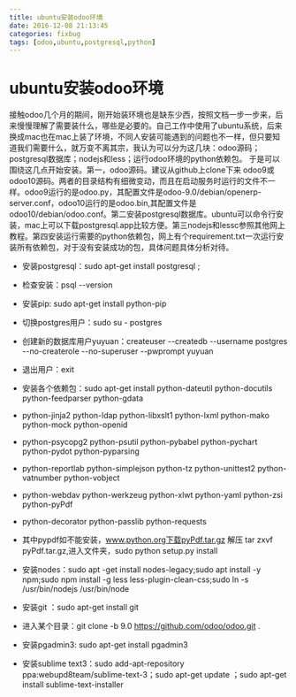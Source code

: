 ```yaml
---
title: ubuntu安装odoo环境
date: 2016-12-08 21:13:45
categories: fixbug
tags: [odoo,ubuntu,postgresql,python]
---
```

# ubuntu安装odoo环境
  接触odoo几个月的期间，刚开始装环境也是缺东少西，按照文档一步一步来，后来慢慢理解了需要装什么，哪些是必要的。自己工作中使用了ubuntu系统，后来换成mac也在mac上装了环境，不同人安装可能遇到的问题也不一样，但只要知道我们需要什么，就万变不离其宗，我认为可以分为这几块：odoo源码；postgresql数据库；nodejs和less；运行odoo环境的python依赖包。
   于是可以围绕这几点开始安装。第一，odoo源码。建议从github上clone下来 odoo9或odoo10源码。两者的目录结构有细微变动，而且在启动服务时运行的文件不一样。odoo9运行的是odoo.py，其配置文件是odoo-9.0/debian/openerp-server.conf，odoo10运行的是odoo.bin,其配置文件是odoo10/debian/odoo.conf。第二安装postgresql数据库。ubuntu可以命令行安装，mac上可以下载postgresql.app比较方便。第三nodejs和lessc参照其他网上教程。第四安装运行需要的python依赖包，网上有个requirement.txt一次运行安装所有依赖包，对于没有安装成功的包，具体问题具体分析对待。

-  安装postgresql：sudo  apt-get install postgresql  ;

- 检查安装：psql --version

-  安装pip: sudo apt-get install python-pip

- 切换postgres用户：sudo  su - postgres

- 创建新的数据库用户yuyuan：createuser --createdb --username postgres --no-createrole --no-superuser --pwprompt yuyuan

- 退出用户：exit

- 安装各个依赖包：sudo apt-get install python-dateutil python-docutils python-feedparser python-gdata
- python-jinja2 python-ldap python-libxslt1 python-lxml python-mako python-mock python-openid
- python-psycopg2 python-psutil python-pybabel python-pychart python-pydot python-pyparsing
- python-reportlab python-simplejson python-tz python-unittest2 python-vatnumber python-vobject
- python-webdav python-werkzeug python-xlwt python-yaml python-zsi python-pyPdf
- python-decorator python-passlib python-requests

- 其中pypdf如不能安装，www.python.org下载pyPdf.tar.gz  解压  tar zxvf  pyPdf.tar.gz,进入文件夹，sudo python setup.py install

- 安装nodes：sudo apt -get install nodes-legacy;sudo apt install -y npm;sudo npm install -g less less-plugin-clean-css;sudo ln -s /usr/bin/nodejs  /usr/bin/node

- 安装git ：sudo apt-get install git

- 进入某个目录：git clone -b 9.0 https://github.com/odoo/odoo.git  .

- 安装pgadmin3: sudo apt-get  install pgadmin3

- 安装sublime text3：sudo add-apt-repository ppa:webupd8team/sublime-text-3；sudo apt-get update ；sudo apt-get install sublime-text-installer
